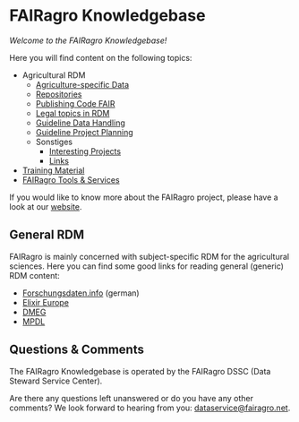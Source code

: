 # FAIRagro Knowledgebase

_Welcome to the FAIRagro Knowledgebase!_

Here you will find content on the following topics:

- Agricultural RDM
	- [Agriculture-specific Data](rdm/specific_data.en.md)
	- [Repositories](rdm/data_repositories.en.md)
	- [Publishing Code FAIR](rdm/fair_code.en.md)
	- [Legal topics in RDM](rdm/legal.en.md)
	- [Guideline Data Handling](rdm/data_handling.en.md)
	- [Guideline Project Planning](rdm/project_planning.en.md)
	- Sonstiges
		- [Interesting Projects](rdm/projects.en.md)
		- [Links](rdm/links.en.md)
- [Training Material](training_material.en.md)
- [FAIRagro Tools & Services](tools.en.md)

If you would like to know more about the FAIRagro project, please have a look at our [website](https://fairagro.net/en).



## General RDM

FAIRagro is mainly concerned with subject-specific RDM for the agricultural sciences. Here you can find some good links for reading general (generic) RDM content:

- [Forschungsdaten.info](https://forschungsdaten.info/) (german)
- [Elixir Europe](https://rdmkit.elixir-europe.org)
- [DMEG](https://dmeg.cessda.eu)
- [MPDL](https://rdm.mpdl.mpg.de)



## Questions & Comments
The FAIRagro Knowledgebase is operated by the FAIRagro DSSC (Data Steward Service Center).

Are there any questions left unanswered or do you have any other comments?
We look forward to hearing from you:  [dataservice@fairagro.net](mailto:dataservice@fairagro.net).
